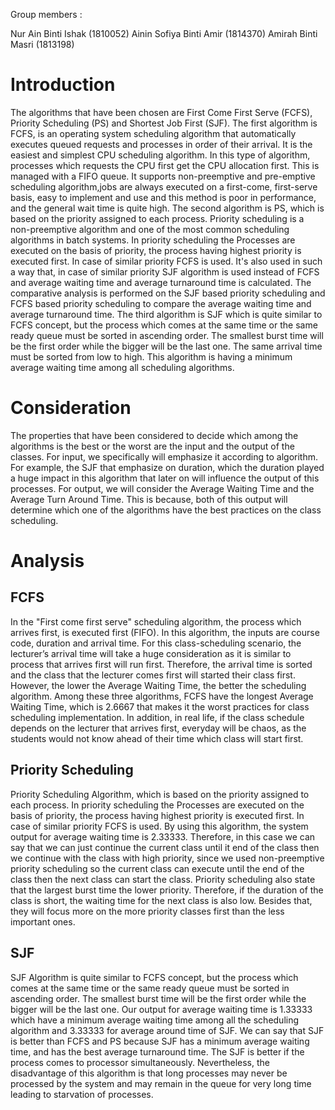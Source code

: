 Group members :

Nur Ain Binti Ishak (1810052)
Ainin Sofiya Binti Amir (1814370)
Amirah Binti Masri (1813198)

# Introduction
The algorithms that have been chosen are First Come First Serve (FCFS), Priority Scheduling (PS) and Shortest Job First (SJF). The first algorithm is FCFS, is an operating system scheduling algorithm that automatically executes queued requests and processes in order of their arrival. It is the easiest and simplest CPU scheduling algorithm. In this type of algorithm, processes which requests the CPU first get the CPU allocation first. This is managed with a FIFO queue. It supports non-preemptive and pre-emptive scheduling algorithm,jobs are always executed on a first-come, first-serve basis, easy to implement and use and this method is poor in performance, and the general wait time is quite high.  The second algorithm is PS, which is based on the priority assigned to each process. Priority scheduling is a non-preemptive algorithm and one of the most common scheduling algorithms in batch systems. In priority scheduling the Processes are executed on the basis of priority, the process having highest priority is executed first. In case of similar priority FCFS is used. It's also used in such a way that, in case of similar priority SJF algorithm is used instead of FCFS and average waiting time and average turnaround time is calculated. The comparative analysis is performed on the SJF based priority scheduling and FCFS based priority scheduling to compare the average waiting time and average turnaround time. The third algorithm is SJF which is quite similar to FCFS concept, but the process which comes at the same time or the same ready queue must be sorted in ascending order. The smallest burst time will be the first order while the bigger will be the last one. The same arrival time must be sorted from low to high. This algorithm is having a minimum average waiting time among all scheduling algorithms.

# Consideration
The properties that have been considered to decide which among the algorithms is the best or the worst are the input and the output of the classes. For input, we specifically will emphasize it according to algorithm. For example, the SJF that emphasize on duration, which the duration played a huge impact in this algorithm that later on will influence the output of this processes. For output, we will consider the Average Waiting Time and the Average Turn Around Time. This is because, both of this output will determine which one of the algorithms have the best practices on the class scheduling.

# Analysis

## FCFS
In the "First come first serve" scheduling algorithm, the process which arrives first, is executed first (FIFO). In this algorithm, the inputs are course code, duration and arrival time. For this class-scheduling scenario, the lecturer’s arrival time will take a huge consideration as it is similar to process that arrives first will run first. Therefore, the arrival time is sorted and the class that the lecturer comes first will started their class first. However, the lower the Average Waiting Time, the better the scheduling algorithm. Among these three algorithms, FCFS have the longest Average Waiting Time, which is 2.6667 that makes it the worst practices for class scheduling implementation. In addition, in real life, if the class schedule depends on the lecturer that arrives first, everyday will be chaos, as the students would not know ahead of their time which class will start first.

## Priority Scheduling
Priority Scheduling Algorithm, which is based on the priority assigned to each process. In priority scheduling the Processes are executed on the basis of priority, the process having highest priority is executed first. In case of similar priority FCFS is used. By using this algorithm, the system output for average waiting time is 2.33333. Therefore, in this case we can say that we can just continue the current class until it end of the class then we continue with the class with high priority, since we used non-preemptive priority scheduling so the current class can execute until the end of the class then the next class can start the class.  Priority scheduling also state that the largest burst time the lower priority. Therefore, if the duration of the class is short, the waiting time for the next class is also low. Besides that, they will focus more on the more priority classes first than the less important ones. 
 
## SJF
SJF Algorithm is quite similar to FCFS concept, but the process which comes at the same time or the same ready queue must be sorted in ascending order. The smallest burst time will be the first order while the bigger will be the last one. Our output for average waiting time is 1.33333 which have a minimum average waiting time among all the scheduling algorithm and 3.33333 for average around time of SJF. We can say that SJF is better than FCFS and PS because SJF has a minimum average waiting time, and has the best average turnaround time. The SJF is better if the process comes to processor simultaneously. Nevertheless, the disadvantage of this algorithm is that long processes may never be processed by the system and may remain in the queue for very long time leading to starvation of processes. 

 
